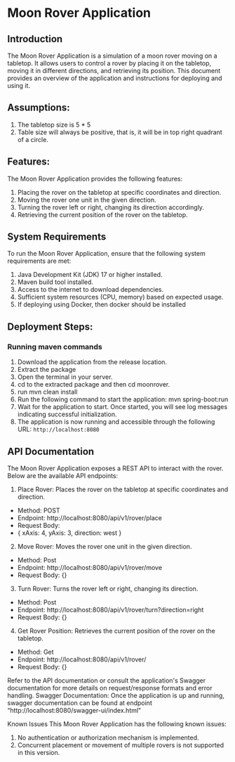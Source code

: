 # Moon Rover Application

## Introduction
The Moon Rover Application is a simulation of a moon rover moving on a tabletop. It
allows users to control a rover by placing it on the tabletop, moving it in different directions,
and retrieving its position. This document provides an overview of the application and
instructions for deploying and using it.

## Assumptions:
1. The tabletop size is 5 * 5
2. Table size will always be positive, that is, it will be in top right quadrant of a
circle.

## Features:
The Moon Rover Application provides the following features:
1. Placing the rover on the tabletop at specific coordinates and direction.
2. Moving the rover one unit in the given direction.
3. Turning the rover left or right, changing its direction accordingly.
4. Retrieving the current position of the rover on the tabletop.
   
## System Requirements
To run the Moon Rover Application, ensure that the following system requirements
are met:
1. Java Development Kit (JDK) 17 or higher installed.
2. Maven build tool installed.
3. Access to the internet to download dependencies.
4. Sufficient system resources (CPU, memory) based on expected usage.
5. If deploying using Docker, then docker should be installed
   
## Deployment Steps:

### Running maven commands
1. Download the application from the release location.
2. Extract the package
3. Open the terminal in your server.
4. cd to the extracted package and then cd moonrover.
5. run mvn clean install
6. Run the following command to start the application:
    mvn spring-boot:run
7. Wait for the application to start. Once started, you will see log messages
indicating successful initialization.
8. The application is now running and accessible through the following URL:
`http://localhost:8080`


## API Documentation
The Moon Rover Application exposes a REST API to interact with the rover. Below are the
available API endpoints:
1. Place Rover: Places the rover on the tabletop at specific coordinates and direction.
  - Method: POST
  - Endpoint: http://localhost:8080/api/v1/rover/place
  - Request Body:
  - {
      xAxis: 4,
      yAxis: 3,
      direction: west
    }

2. Move Rover: Moves the rover one unit in the given direction.
- Method: Post
- Endpoint: http://localhost:8080/api/v1/rover/move
- Request Body: {}

3. Turn Rover: Turns the rover left or right, changing its direction.
- Method: Post
- Endpoint: http://localhost:8080/api/v1/rover/turn?direction=right
- Request Body: {}
  
4. Get Rover Position: Retrieves the current position of the rover on the tabletop.
- Method: Get
- Endpoint: http://localhost:8080/api/v1/rover/
- Request Body: {}


Refer to the API documentation or consult the application&#39;s Swagger documentation for more
details on request/response formats and error handling.
Swagger Documentation:
Once the application is up and running, swagger documentation can be found at
endpoint “http://localhost:8080/swagger-ui/index.html”

Known Issues
This Moon Rover Application has the following known issues:
1. No authentication or authorization mechanism is implemented.
2. Concurrent placement or movement of multiple rovers is not supported in this version.
